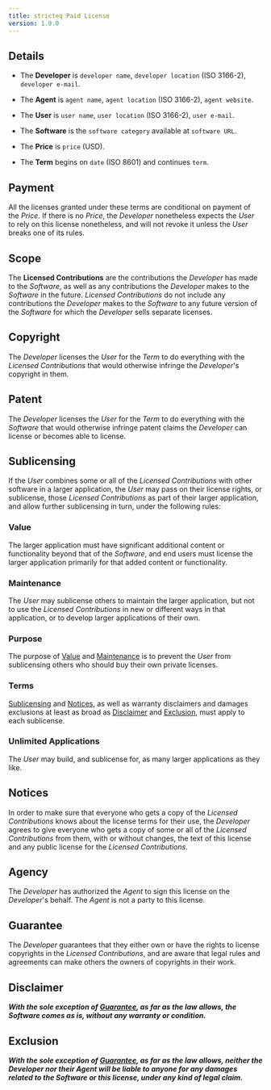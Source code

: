 ```yaml
---
title: stricteq Paid License
version: 1.0.0
---
```


<h2 id="details">Details</h2>

- The **Developer** is `developer name`, `developer location` (ISO 3166-2), `developer e-mail`.

- The **Agent** is `agent name`, `agent location` (ISO 3166-2), `agent website`.

- The **User** is `user name`, `user location` (ISO 3166-2), `user e-mail`.

- The **Software** is the `software category` available at `software URL`.

- The **Price** is `price` (USD).

- The **Term** begins on `date` (ISO 8601) and continues `term`.

<h2 id="payment">Payment</h2>

All the licenses granted under these terms are conditional on payment of the _Price_.  If there is no _Price_, the _Developer_ nonetheless expects the _User_ to rely on this license nonetheless, and will not revoke it unless the _User_ breaks one of its rules.

<h2 id="scope">Scope</h2>

The **Licensed Contributions** are the contributions the _Developer_ has made to the _Software_, as well as any contributions the _Developer_ makes to the _Software_ in the future.  _Licensed Contributions_ do not include any contributions the _Developer_ makes to the _Software_ to any future version of the _Software_ for which the _Developer_ sells separate licenses.

<h2 id="copyright">Copyright</h2>

The _Developer_ licenses the _User_ for the _Term_ to do everything with the _Licensed Contributions_ that would otherwise infringe the _Developer_'s copyright in them.

<h2 id="patent">Patent</h2>

The _Developer_ licenses the _User_ for the _Term_ to do everything with the _Software_ that would otherwise infringe patent claims the _Developer_ can license or becomes able to license.

<h2 id="sublicensing">Sublicensing</h2>

If the _User_ combines some or all of the _Licensed Contributions_ with other software in a larger application, the _User_ may pass on their license rights, or sublicense, those _Licensed Contributions_ as part of their larger application, and allow further sublicensing in turn, under the following rules:

<h3 id="value">Value</h3>

The larger application must have significant additional content or functionality beyond that of the _Software_, and end users must license the larger application primarily for that added content or functionality.

<h3 id="maintenance">Maintenance</h3>

The _User_ may sublicense others to maintain the larger application, but not to use the _Licensed Contributions_ in new or different ways in that application, or to develop larger applications of their own.

<h3 id="purpose">Purpose</h3>

The purpose of [Value](#value) and [Maintenance](#maintenance) is to prevent the _User_ from sublicensing others who should buy their own private licenses.

<h3 id="terms">Terms</h3>

[Sublicensing](#sublicensing) and [Notices](#notices), as well as warranty disclaimers and damages exclusions at least as broad as [Disclaimer](#disclaimer) and [Exclusion](#exclusion), must apply to each sublicense.

<h3 id="unlimited-applications">Unlimited Applications</h3>

The _User_ may build, and sublicense for, as many larger applications as they like.

<h2 id="notices">Notices</h2>

In order to make sure that everyone who gets a copy of the _Licensed Contributions_ knows about the license terms for their use, the _Developer_ agrees to give everyone who gets a copy of some or all of the _Licensed Contributions_ from them, with or without changes, the text of this license and any public license for the _Licensed Contributions_.

<h2 id="agency">Agency</h2>

The _Developer_ has authorized the _Agent_ to sign this license on the _Developer_'s behalf.  The _Agent_ is not a party to this license.

<h2 id="guarantee">Guarantee</h2>

The _Developer_ guarantees that they either own or have the rights to license copyrights in the _Licensed Contributions_, and are aware that legal rules and agreements can make others the owners of copyrights in their work.

<h2 id="disclaimer">Disclaimer</h2>

***With the sole exception of [Guarantee](#guarantee), as far as the law allows, the _Software_ comes as is, without any warranty or condition.***

<h2 id="exclusion">Exclusion</h2>

***With the sole exception of [Guarantee](#guarantee), as far as the law allows, neither the _Developer_ nor their _Agent_ will be liable to anyone for any damages related to the _Software_ or this license, under any kind of legal claim.***
